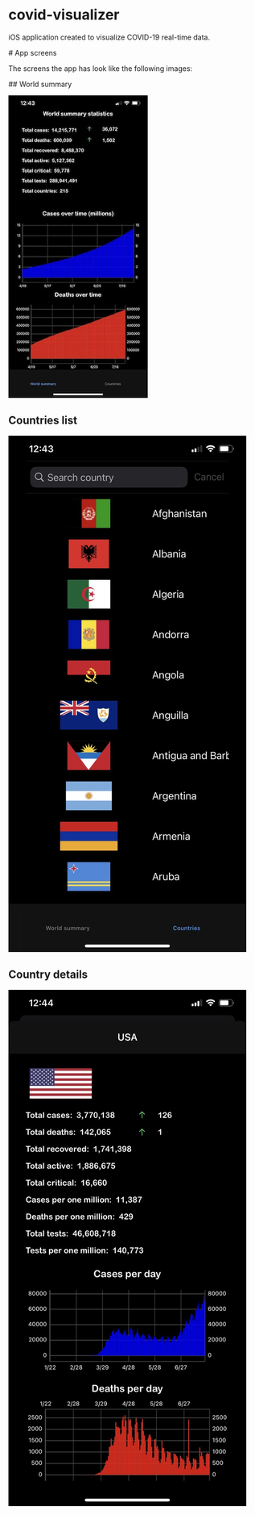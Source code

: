# covid-visualizer

iOS application created to visualize COVID-19 real-time data.

# App screens

The screens the app has look like the following images:

## World summary

![summary](images/worldSummary.jpeg)

## Countries list

![list](images/countriesList.jpeg)

## Country details

![details](images/countryDetails.jpeg)


